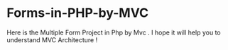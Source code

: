 # Forms-in-PHP-by-MVC
Here is the Multiple Form Project in Php by Mvc . I hope it will help you to understand MVC Architecture !
